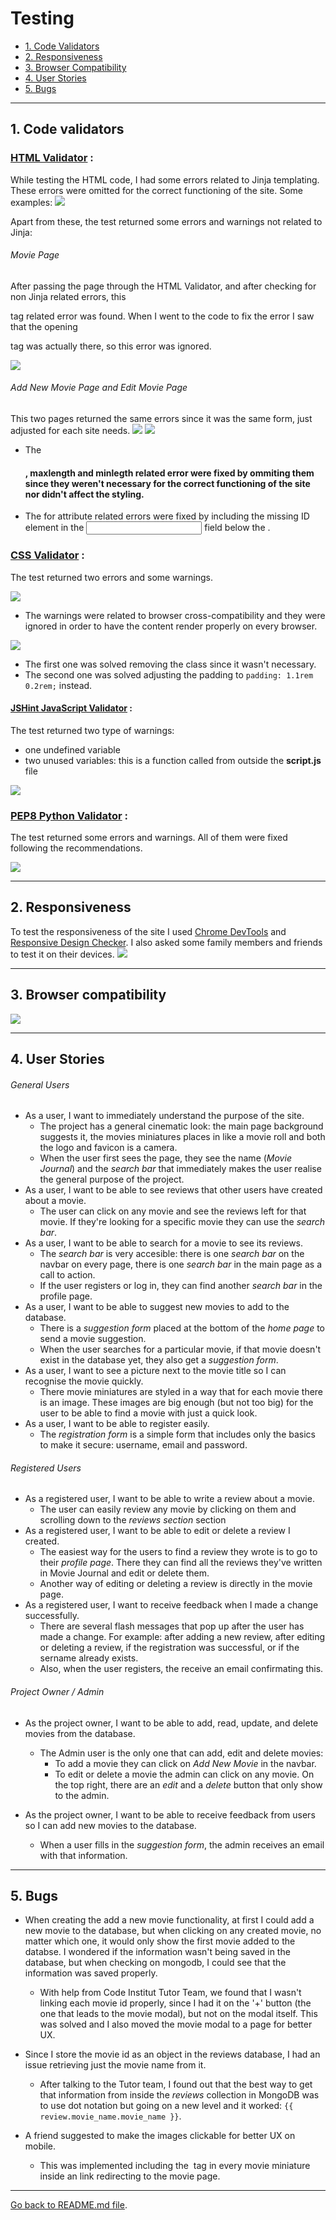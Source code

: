 # Testing

- <a href="#1">1. Code Validators</a>
- <a href="#2">2. Responsiveness</a>
- <a href="#3">3. Browser Compatibility</a>
- <a href="#4">4. User Stories</a>
- <a href="#5">5. Bugs</a>

---

<span id="#1"></span>
## 1. Code validators

### [HTML Validator](https://validator.w3.org/) : 
While testing the HTML code, I had some errors related to Jinja templating. These errors were omitted for the correct functioning of the site. Some examples:
![](readme-files/html-jinja.jpg)

Apart from these, the test returned some errors and warnings not related to Jinja: 

###### Movie Page
After passing the page through the HTML Validator, and after checking for non Jinja related errors, this <p> tag related error was found. 
When I went to the code to fix the error I saw that the opening <p> tag was actually there, so this error was ignored.

![](readme-files/html-movies.jpg)

###### Add New Movie Page and Edit Movie Page
This two pages returned the same errors since it was the same form, just adjusted for each site needs.
![](readme-files/html-addmovie.jpg)
![](readme-files/html-editmovie.jpg)

- The <h4>, maxlength and minlegth related error were fixed by ommiting them since they weren't necessary for the correct functioning of the site nor didn't affect the styling.
- The for attribute related errors were fixed by including the missing ID element in the <input> field below the <labels>.

### [CSS Validator](https://jigsaw.w3.org/css-validator/) : 
The test returned two errors and some warnings. 

![](readme-files/css-warning.jpg)
- The warnings were related to browser cross-compatibility and they were ignored in order to have the content render properly on every browser.

![](readme-files/css-error.jpg)
- The first one was solved removing the class since it wasn't necessary.
- The second one was solved adjusting the padding to `padding: 1.1rem 0.2rem;` instead.

#### [JSHint JavaScript Validator](https://jshint.com/) :
The test returned two type of warnings:
- one undefined variable 
- two unused variables: this is a function called from outside the **script.js** file

![](readme-files/js-validator.jpg)

### [PEP8 Python Validator](http://pep8online.com/) : 
The test returned some errors and warnings. All of them were fixed following the recommendations.

![](readme-files/python-validator.jpg)

---

<span id="#2"></span>
## 2. Responsiveness
To test the responsiveness of the site I used [Chrome DevTools](https://developers.google.com/web/tools/chrome-devtools) and [Responsive Design Checker](https://www.responsivedesignchecker.com/).
I also asked some family members and friends to test it on their devices.
![](readme-files/responsiveness.jpg)

---

<span id="#3"></span>
## 3. Browser compatibility
![](readme-files/browser-comp.jpg)

---

<span id="#4"></span>
## 4. User Stories

###### General Users
- As a user, I want to immediately understand the purpose of the site.
    - The project has a general cinematic look: the main page background suggests it, the movies miniatures places in like a movie roll and both the logo and favicon is a camera.
    - When the user first sees the page, they see the name (*Movie Journal*) and the *search bar* that immediately makes the user realise the general purpose of the project.
- As a user, I want to be able to see reviews that other users have created about a movie.
    - The user can click on any movie and see the reviews left for that movie. If they're looking for a specific movie they can use the *search bar*.
- As a user, I want to be able to search for a movie to see its reviews.
    - The *search bar* is very accesible: there is one *search bar* on the navbar on every page, there is one *search bar* in the main page as a call to action. 
    - If the user registers or log in, they can find another *search bar* in the profile page.
- As a user, I want to be able to suggest new movies to add to the database.
    - There is a *suggestion form* placed at the bottom of the *home page* to send a movie suggestion. 
    - When the user searches for a particular movie, if that movie doesn't exist in the database yet, they also get a *suggestion form*.
- As a user, I want to see a picture next to the movie title so I can recognise the movie quickly.
    - There movie miniatures are styled in a way that for each movie there is an image. These images are big enough (but not too big) for the user to be able to find a movie with just a quick look.
- As a user, I want to be able to register easily.
    - The *registration form* is a simple form that includes only the basics to make it secure: username, email and password.

###### Registered Users
- As a registered user, I want to be able to write a review about a movie.
    - The user can easily review any movie by clicking on them and scrolling down to the *reviews section* section
- As a registered user, I want to be able to edit or delete a review I created.
    - The easiest way for the users to find a review they wrote is to go to their *profile page*. There they can find all the reviews they've written in Movie Journal and edit or delete them.
    - Another way of editing or deleting a review is directly in the movie page.
- As a registered user, I want to receive feedback when I made a change successfully.
    - There are several flash messages that pop up after the user has made a change. For example: after adding a new review, after editing or deleting a review, if the registration was successful, or if the sername already exists.
    - Also, when the user registers, the receive an email confirmating this.

###### Project Owner / Admin
- As the project owner, I want to be able to add, read, update, and delete movies from the database.
    - The Admin user is the only one that can add, edit and delete movies:
        - To add a movie they can click on *Add New Movie* in the navbar. 
        - To edit or delete a movie the admin can click on any movie. On the top right, there are an *edit* and a *delete* button that only show to the admin. 

- As the project owner, I want to be able to receive feedback from users so I can add new movies to the database.
    - When a user fills in the *suggestion form*, the admin receives an email with that information.

---

<span id="#5"></span>
## 5. Bugs

- When creating the add a new movie functionality, at first I could add a new movie to the database, but when clicking on any created movie, no matter which one, it would only show the first movie added to the databse.
I wondered if the information wasn't being saved in the database, but when checking on mongodb, I could see that the information was saved properly.
    - With help from Code Institut Tutor Team, we found that I wasn't linking each movie id properly, since I had it on the '+' button (the one that leads to the movie modal), but not on the modal itself. 
    This was solved and I also moved the movie modal to a page for better UX.

- Since I store the movie id as an object in the reviews database, I had an issue retrieving just the movie name from it. 
    - After talking to the Tutor team, I found out that the best way to get that information from inside the *reviews* collection in MongoDB was to use dot notation but going on a new level and it worked: `{{ review.movie_name.movie_name }}`.

- A friend suggested to make the images clickable for better UX on mobile. 
    - This was implemented including the <img> tag in every movie miniature inside an <a> link redirecting to the movie page.

---

[Go back to README.md file](README.md).